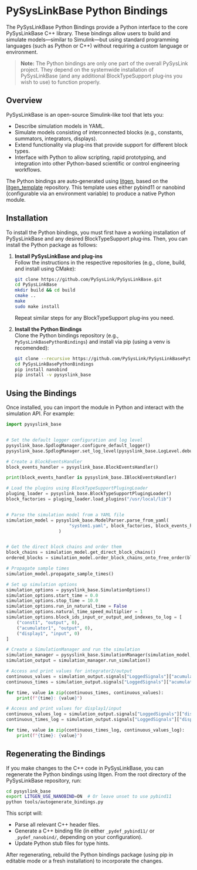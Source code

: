 # PySysLinkBase Python Bindings

The PySysLinkBase Python Bindings provide a Python interface to the core PySysLinkBase C++ library. These bindings allow users to build and simulate models—similar to Simulink—but using standard programming languages (such as Python or C++) without requiring a custom language or environment.

> **Note:** The Python bindings are only one part of the overall PySysLink project. They depend on the systemwide installation of PySysLinkBase (and any additional BlockTypeSupport plug‑ins you wish to use) to function properly.

## Overview

PySysLinkBase is an open-source Simulink-like tool that lets you:
- Describe simulation models in YAML.
- Simulate models consisting of interconnected blocks (e.g., constants, summators, integrators, displays).
- Extend functionality via plug‑ins that provide support for different block types.
- Interface with Python to allow scripting, rapid prototyping, and integration into other Python-based scientific or control engineering workflows.

The Python bindings are auto‑generated using [litgen](https://pthom.github.io/litgen), based on the [litgen_template](https://github.com/pthom/litgen_template) repository. This template uses either pybind11 or nanobind (configurable via an environment variable) to produce a native Python module.

## Installation

To install the Python bindings, you must first have a working installation of PySysLinkBase and any desired BlockTypeSupport plug‑ins. Then, you can install the Python package as follows:

1. **Install PySysLinkBase and plug‑ins**  
   Follow the instructions in the respective repositories (e.g., clone, build, and install using CMake):
   ```bash
   git clone https://github.com/PySysLink/PySysLinkBase.git
   cd PySysLinkBase
   mkdir build && cd build
   cmake ..
   make
   sudo make install
   ```
   Repeat similar steps for any BlockTypeSupport plug‑ins you need.

2. **Install the Python Bindings**  
   Clone the Python bindings repository (e.g., `PySysLinkBasePythonBindings`) and install via pip (using a venv is recomended):
   ```bash
   git clone --recursive https://github.com/PySysLink/PySysLinkBasePythonBindings.git
   cd PySysLinkBasePythonBindings
   pip install nanobind
   pip install -v pysyslink_base
   ```

## Using the Bindings

Once installed, you can import the module in Python and interact with the simulation API. For example:

```python
import pysyslink_base


# Set the default logger configuration and log level
pysyslink_base.SpdlogManager.configure_default_logger()
pysyslink_base.SpdlogManager.set_log_level(pysyslink_base.LogLevel.debug)

# Create a BlockEventsHandler
block_events_handler = pysyslink_base.BlockEventsHandler()

print(block_events_handler is pysyslink_base.IBlockEventsHandler)

# Load the plugins using BlockTypeSupportPlugingLoader
pluging_loader = pysyslink_base.BlockTypeSupportPlugingLoader()
block_factories = pluging_loader.load_plugins("/usr/local/lib")


# Parse the simulation model from a YAML file
simulation_model = pysyslink_base.ModelParser.parse_from_yaml(
                        "system1.yaml", block_factories, block_events_handler
                    )


# Get the direct block chains and order them
block_chains = simulation_model.get_direct_block_chains()
ordered_blocks = simulation_model.order_block_chains_onto_free_order(block_chains)

# Propagate sample times
simulation_model.propagate_sample_times()

# Set up simulation options
simulation_options = pysyslink_base.SimulationOptions()
simulation_options.start_time = 0.0
simulation_options.stop_time = 10.0
simulation_options.run_in_natural_time = False
simulation_options.natural_time_speed_multiplier = 1
simulation_options.block_ids_input_or_output_and_indexes_to_log = [
    ("const1", "output", 0),
    ("acumulator1", "output", 0),
    ("display1", "input", 0)
]

# Create a SimulationManager and run the simulation
simulation_manager = pysyslink_base.SimulationManager(simulation_model, simulation_options)
simulation_output = simulation_manager.run_simulation()

# Access and print values for integrator2/output
continuous_values = simulation_output.signals["LoggedSignals"]["acumulator1/output/0"].try_cast_to_typed().values
continuous_times = simulation_output.signals["LoggedSignals"]["acumulator1/output/0"].try_cast_to_typed().times

for time, value in zip(continuous_times, continuous_values):
    print(f"{time}: {value}")

# Access and print values for display1/input
continuous_values_log = simulation_output.signals["LoggedSignals"]["display1/input/0"].try_cast_to_typed().values
continuous_times_log = simulation_output.signals["LoggedSignals"]["display1/input/0"].try_cast_to_typed().times

for time, value in zip(continuous_times_log, continuous_values_log):
    print(f"{time}: {value}")
```

## Regenerating the Bindings

If you make changes to the C++ code in PySysLinkBase, you can regenerate the Python bindings using litgen. From the root directory of the PySysLinkBase repository, run:

```bash
cd pysyslink_base
export LITGEN_USE_NANOBIND=ON  # Or leave unset to use pybind11
python tools/autogenerate_bindings.py
```

This script will:
- Parse all relevant C++ header files.
- Generate a C++ binding file (in either `_pydef_pybind11/` or `_pydef_nanobind/`, depending on your configuration).
- Update Python stub files for type hints.

After regenerating, rebuild the Python bindings package (using pip in editable mode or a fresh installation) to incorporate the changes.

